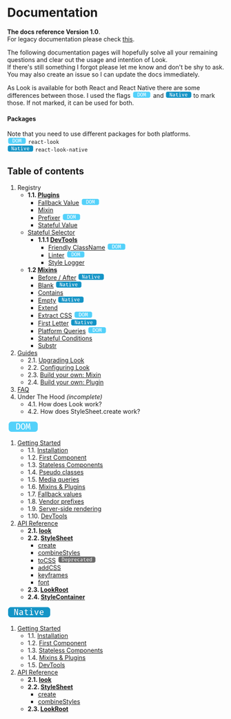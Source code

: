 # Documentation

**The docs reference Version 1.0**.<br>
For legacy documentation please check [this](https://github.com/rofrischmann/react-look/tree/9a7261b16f9a06e8cd7e64773d19714fd4181219).

The following documentation pages will hopefully solve all your remaining questions and clear out the usage and intention of Look.<br>
If there's still something I forgot please let me know and don't be shy to ask. You may also create an issue so I can update the docs immediately.

As Look is available for both React and React Native there are some differences between those. I used the flags <img src="res/dom-badge.png" height=15> and <img src="res/native-badge.png" height=15>  to mark those.
If not marked, it can be used for both.

#### Packages
Note that you need to use different packages for both platforms.<br>
<img src="res/dom-badge.png" height=15> `react-look`<br>
<img src="res/native-badge.png" height=15> `react-look-native`

## Table of contents

1. Registry
	* **1.1. [Plugins](Plugins.md)**
		* [Fallback Value](plugins/FallbackValue.md) <img src="res/dom-badge.png" height=15>
		* [Mixin](plugins/Mixin.md)
		* [Prefixer](plugins/Prefixer.md) <img src="res/dom-badge.png" height=15>
		* [Stateful Value](plugins/StatefulValue.md)
    * [Stateful Selector](plugins/StatefulSelector.md)
		* **1.1.1 [DevTools](Plugins.md#developertools)**
			* [Friendly ClassName](plugins/FriendlyClassName.md) <img src="res/dom-badge.png" height=15>
			* [Linter](plugins/Linter.md) <img src="res/dom-badge.png" height=15>
			* [Style Logger](plugins/StyleLogger.md)
	* **1.2 [Mixins](Mixins.md)**
      * [Before / After](Mixins.md#before-after) <img src="res/native-badge.png" height=15>
      * [Blank](Mixins.md#blank) <img src="res/native-badge.png" height=15>
      * [Contains](Mixins.md#contains)
      * [Empty](Mixins.md#empty) <img src="res/native-badge.png" height=15>
      * [Extend](Mixins.md#extend)
      * [Extract CSS](Mixins.md#extract-css) <img src="res/dom-badge.png" height=15>
      * [First Letter](Mixins.md#first-letter) <img src="res/native-badge.png" height=15>
      * [Platform Queries](Mixins.md#platform-queries) <img src="res/dom-badge.png" height=15>
      * [Stateful Conditions](Mixins.md#stateful-conditions)
      * [Substr](Mixins.md#substr)
2. [Guides](guides/)
	* 2.1. [Upgrading Look](guides/upgradeLook.md)
	* 2.2. [Configuring Look](guides/configureLook.md)
	* 2.3. [Build your own: Mixin](guides/customMixin.md)
	* 2.4. [Build your own: Plugin](guides/customPlugin.md)
3. [FAQ](FAQ.md)
4. Under The Hood *(incomplete)*
	* 4.1. How does Look work?
	* 4.2. How does StyleSheet.create work?

<img src="res/dom-badge.png" height=25>

1. [Getting Started](dom/GettingStarted.md)
	* 1.1. [Installation](dom/GettingStarted.md#1-installation)
	* 1.2. [First Component](dom/GettingStarted.md#2-first-component)
	* 1.3. [Stateless Components](dom/GettingStarted.md#3-stateless-components)
	* 1.4. [Pseudo classes](dom/GettingStarted.md#4-pseudo-classes)
	* 1.5. [Media queries](dom/GettingStarted.md#5-media-queries)
	* 1.6. [Mixins & Plugins](dom/GettingStarted.md#6-mixins--plugins)
	* 1.7. [Fallback values](dom/GettingStarted.md#7-fallback-values)
	* 1.8. [Vendor prefixes](dom/GettingStarted.md#8-vendor-prefixes)
	* 1.9. [Server-side rendering](dom/GettingStarted.md#9-server-side-rendering)
	* 1.10. [DevTools](dom/GettingStarted.md#10-devtools)
2. [API Reference](dom/api/)
	* **2.1. [look](dom/api/Look.md)**
	* **2.2. [StyleSheet](dom/api/StyleSheet.md)**
		* [create](dom/api/StyleSheet.md#createstyles)
		* [combineStyles](dom/api/StyleSheet.md#combinestylesstyles)
		* [toCSS](dom/api/StyleSheet.md#tocssstyles--scope) <img src="res/deprecated-badge.png" height=15>
		* [addCSS](dom/api/StyleSheet.md#addcssstyles--scope)
		* [keyframes](dom/api/StyleSheet.md#keyframesframes--name)
		* [font](dom/api/StyleSheet.md#fontfontfamily-files--properties)
	* **2.3. [LookRoot](dom/api/LookRoot.md)**
	* **2.4. [StyleContainer](dom/api/StyleContainer.md)**

<img src="res/native-badge.png" height=25>

1. [Getting Started](native/GettingStarted.md)
	* 1.1. [Installation](native/GettingStarted.md#1-installation)
	* 1.2. [First Component](native/GettingStarted.md#2-first-component)
	* 1.3. [Stateless Components](native/GettingStarted.md#3-stateless-components)
	* 1.4. [Mixins & Plugins](native/GettingStarted.md#4-mixins--plugins)
	* 1.5. [DevTools](native/GettingStarted.md#5-devtools)
2. [API Reference](native/api/)
	* **2.1. [look](native/api/Look.md)**
	* **2.2. [StyleSheet](native/api/StyleSheet.md)**
		* [create](native/api/StyleSheet.md#createstyles)
		* [combineStyles](native/api/StyleSheet.md#combinestylesstyles)
	* **2.3. [LookRoot](native/api/LookRoot.md)**
